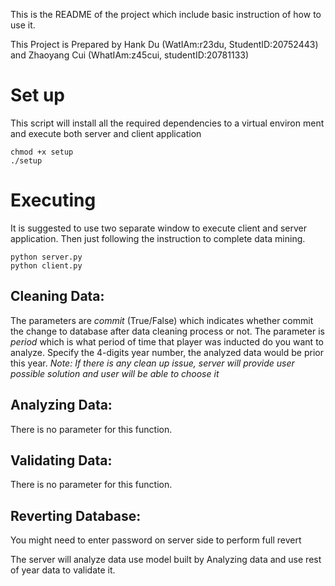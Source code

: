This is the README of the project which include basic instruction of how to use it.

This Project is Prepared by Hank Du (WatIAm:r23du, StudentID:20752443) and Zhaoyang Cui (WhatIAm:z45cui, studentID:20781133)

# Set up
This script will install all the required dependencies to a virtual environ ment and execute both server and client application
```console
chmod +x setup
./setup
```
# Executing
It is suggested to use two separate window to execute client and server application. Then just following the instruction to complete data mining.
```console
python server.py
python client.py
```

## Cleaning Data:
The parameters are *commit* (True/False) which indicates whether commit the change to database after data cleaning process or not.
The parameter is *period* which is what period of time that player was inducted do you want to analyze. Specify the 4-digits year number, the analyzed data would be prior this year.
*Note: If there is any clean up issue, server will provide user possible solution and user will be able to choose it*

## Analyzing Data:
There is no parameter for this function.

## Validating Data:
There is no parameter for this function.

## Reverting Database:
You might need to enter password on server side to perform full revert

The server will analyze data use model built by Analyzing data and use rest of year data to validate it.
